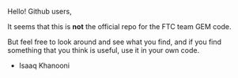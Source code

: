 Hello! Github users,

It seems that this is **not** the official repo for the FTC team GEM code.

But feel free to look around and see what you find, and if you find something that you think is useful,
use it in your own code.

- Isaaq Khanooni